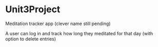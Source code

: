 # Unit3Project

Meditation tracker app (clever name still pending)

A user can log in and track how long they meditated for that day (with option to delete entries)

